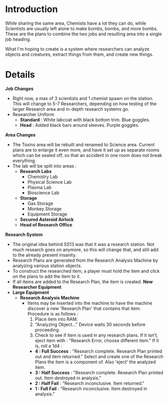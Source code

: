 # Introduction #

While sharing the same area, Chemists have a lot they can do, while Scientists are usually left alone to make bombs, bombs, and more bombs. These are the plans to combine the two jobs and resulting area into a single job heading.

What I'm hoping to create is a system where researchers can analyze objects and creatures, extract things from them, and create new things.

# Details #

**Job Changes**
  * Right now, a max of 3 scientists and 1 chemist spawn on the station. This will change to 5-7 Researchers, depending on how testing of the larger Research area and in-depth research systems go.
  * Researcher Uniform
    * **Standard** : White labcoat with black bottom trim. Blue goggles.
    * **Head** : Added black bars around sleeves. Purple goggles.

**Area Changes**
  * The Toxins area will be rebuilt and renamed to Science area. Current plans are to enlarge it even more, and have it set up as separate rooms which can be sealed off, so that an accident in one room does not break everything.
  * The lab will be split into areas :
    * **Research Labs**
      * Chemistry Lab
      * Physical Science Lab
      * Plasma Lab
      * Bioscience Lab
    * **Storage**
      * Gas Storage
      * Monkey Storage
      * Equipment Storage
    * **Secured Asteroid Airlock**
    * **Head of Research Office**

**Research System**
  * The original idea behind SS13 was that it was a research station. Not much research goes on anymore, so this will change that, and still add to the already present insanity.
  * Research Plans are generated from the Research Analysis Machine by analyzing various station objects.
  * To construct the researched item, a player must hold the item and click on the plans to add the item to it.
  * If all items are added to the Research Plan, the item is created.
**New Researcher Equipment**
  * **Large Equipment**
    * **Research Analysis Machine**
      * Items may be inserted into the machine to have the machine discover a new 'Research Plan' that contains that item. Procedure is as follows :
        1. Place item into RAM.
        1. "Analyzing Object..." Device waits 30 seconds before proceeding.
        1. Check to see if item is used in any research plans. If it isn't, eject item with : "Research Error, choose different item." If it is, roll a 1d4 :
          * **4 : Full Success** : "Research complete. Research Plan printed out and item returned." Select and create one of the Research Plans the item is a component of. Also 'eject' the analyzed item.
          * **3 : Half Success** : "Research complete. Research Plan printed out. Item destroyed in analysis."
          * **2 : Half Fail** : "Research inconclusive. Item returned."
          * **1 : Full Fail** : "Research inconclusive. Item destroyed in analysis."